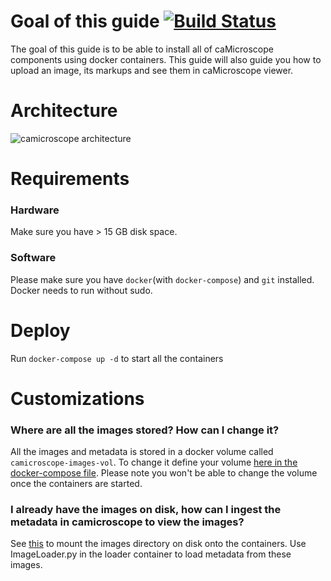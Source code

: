 # Goal of this guide [![Build Status](https://travis-ci.org/camicroscope/Distro.svg?branch=camicroscope_release)](https://travis-ci.org/camicroscope/Distro)


The goal of this guide is to be able to install all of caMicroscope components using docker containers. This guide will also guide you how to upload an image, its markups and see them in caMicroscope viewer. 

# Architecture
![camicroscope architecture](https://wiki.nci.nih.gov/download/attachments/325550279/caMicroscope-Architecture.png?version=1&modificationDate=1468862245000&api=v2)

# Requirements
### Hardware
Make sure you have > 15 GB disk space.

### Software
Please make sure you have `docker`(with `docker-compose`) and `git` installed. Docker needs to run without sudo.

# Deploy
Run `docker-compose up -d` to start all the containers 



# Customizations

### Where are all the images stored? How can I change it?
All the images and metadata is stored in a docker volume called `camicroscope-images-vol`. To change it define your volume [here in the docker-compose file](https://github.com/camicroscope/Distro/blob/camicroscope_release/docker-compose.yaml#L5). Please note you won't be able to change the volume once the containers are started.

### I already have the images on disk, how can I ingest the metadata in camicroscope to view the images?
See [this](###where-are-all-the-images-stored?-how-can-i-change-it?) to mount the images directory on disk onto the containers. Use ImageLoader.py in the loader container to load metadata from these images.

